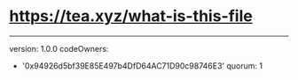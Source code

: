 # https://tea.xyz/what-is-this-file
---
version: 1.0.0
codeOwners:
  - '0x94926d5bf39E85E497b4DfD64AC71D90c98746E3'
quorum: 1
